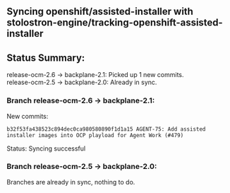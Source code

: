 ## Syncing openshift/assisted-installer with stolostron-engine/tracking-openshift-assisted-installer

## Status Summary:

release-ocm-2.6 -> backplane-2.1: Picked up 1 new commits.  
release-ocm-2.5 -> backplane-2.0: Already in sync.  

### Branch release-ocm-2.6 -> backplane-2.1:

New commits:

```
b32f53fa438523c894dec0ca980580890f1d1a15 AGENT-75: Add assisted installer images into OCP playload for Agent Work (#479)
```

Status: Syncing successful

### Branch release-ocm-2.5 -> backplane-2.0:

Branches are already in sync, nothing to do.

